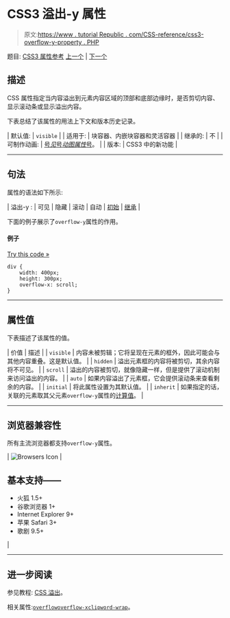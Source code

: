# CSS3 溢出-y 属性

> 原文:[https://www . tutorial Republic . com/CSS-reference/css3-overflow-y-property . PHP](https://www.tutorialrepublic.com/css-reference/css3-overflow-y-property.php)

题目: [CSS3 属性参考](css3-properties.php) [上一个](css3-overflow-x-property.php) | [下一个](css-padding-property.php)

## 描述

CSS 属性指定当内容溢出到元素内容区域的顶部和底部边缘时，是否剪切内容、显示滚动条或显示溢出内容。

下表总结了该属性的用法上下文和版本历史记录。

| 默认值: | `visible` |
| 适用于: | 块容器、内嵌块容器和灵活容器 |
| 继承的: | 不 |
| 可制作动画: | [号*见*号*动图属性*号](css-animatable-properties.php)。 |
| 版本: | CSS3 中的新功能 |

* * *

## 句法

属性的语法如下所示:

| 溢出-y : | 可见 &#124; 隐藏 &#124; 滚动 &#124; 自动 &#124; [初始](../definitions.php#initial) &#124; [继承](../definitions.php#inherit) |

下面的例子展示了`overflow-y`属性的作用。

#### 例子

[Try this code »](../codelab.php?topic=css&file=overflow-y-property "Try this code using online Editor")

```
div {
    width: 400px;
    height: 300px;
    overflow-x: scroll;
}
```

* * *

## 属性值

下表描述了该属性的值。

| 价值 | 描述 |
| `visible` | 内容未被剪辑；它将呈现在元素的框外，因此可能会与其他内容重叠。这是默认值。 |
| `hidden` | 溢出元素框的内容将被剪切，其余内容将不可见。 |
| `scroll` | 溢出的内容被剪切，就像隐藏一样，但是提供了滚动机制来访问溢出的内容。 |
| `auto` | 如果内容溢出了元素框，它会提供滚动条来查看剩余的内容。 |
| `initial` | 将此属性设置为其默认值。 |
| `inherit` | 如果指定的话，关联的元素取其父元素`overflow-y`属性的[计算值](../definitions.php#computed-value)。 |

* * *

## 浏览器兼容性

所有主流浏览器都支持`overflow-y`属性。

| ![Browsers Icon](../Images/e9331123c77668c1832e541c2fca1002.png) | 

## 基本支持——

*   火狐 1.5+
*   谷歌浏览器 1+
*   Internet Explorer 9+
*   苹果 Safari 3+
*   歌剧 9.5+

 |

* * *

## 进一步阅读

参见教程: [CSS 溢出](../css-tutorial/css-overflow.php)。

相关属性:[`overflow`](css-overflow-property.php)[`overflow-x`](css3-overflow-x-property.php)[`clip`](css-clip-property.php)[`word-wrap`](css3-word-wrap-property.php)。